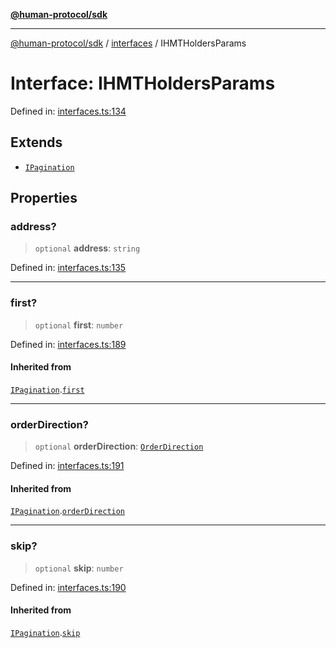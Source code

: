 [**@human-protocol/sdk**](../../README.md)

***

[@human-protocol/sdk](../../modules.md) / [interfaces](../README.md) / IHMTHoldersParams

# Interface: IHMTHoldersParams

Defined in: [interfaces.ts:134](https://github.com/humanprotocol/human-protocol/blob/d67d122403122f60659ce3c7e533ed3853fb3730/packages/sdk/typescript/human-protocol-sdk/src/interfaces.ts#L134)

## Extends

- [`IPagination`](IPagination.md)

## Properties

### address?

> `optional` **address**: `string`

Defined in: [interfaces.ts:135](https://github.com/humanprotocol/human-protocol/blob/d67d122403122f60659ce3c7e533ed3853fb3730/packages/sdk/typescript/human-protocol-sdk/src/interfaces.ts#L135)

***

### first?

> `optional` **first**: `number`

Defined in: [interfaces.ts:189](https://github.com/humanprotocol/human-protocol/blob/d67d122403122f60659ce3c7e533ed3853fb3730/packages/sdk/typescript/human-protocol-sdk/src/interfaces.ts#L189)

#### Inherited from

[`IPagination`](IPagination.md).[`first`](IPagination.md#first)

***

### orderDirection?

> `optional` **orderDirection**: [`OrderDirection`](../../enums/enumerations/OrderDirection.md)

Defined in: [interfaces.ts:191](https://github.com/humanprotocol/human-protocol/blob/d67d122403122f60659ce3c7e533ed3853fb3730/packages/sdk/typescript/human-protocol-sdk/src/interfaces.ts#L191)

#### Inherited from

[`IPagination`](IPagination.md).[`orderDirection`](IPagination.md#orderdirection)

***

### skip?

> `optional` **skip**: `number`

Defined in: [interfaces.ts:190](https://github.com/humanprotocol/human-protocol/blob/d67d122403122f60659ce3c7e533ed3853fb3730/packages/sdk/typescript/human-protocol-sdk/src/interfaces.ts#L190)

#### Inherited from

[`IPagination`](IPagination.md).[`skip`](IPagination.md#skip)
